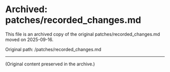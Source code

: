 # Archived: patches/recorded_changes.md

This file is an archived copy of the original patches/recorded_changes.md moved on 2025-09-16.

Original path: /patches/recorded_changes.md

---

(Original content preserved in the archive.)
